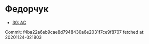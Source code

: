 # Федорчук
- [30: AC](30.md)

Commit: f4ba22a6ab9cae8d7948430a6e2031f7ce9f8707
 fetched at: 20201124-021803

